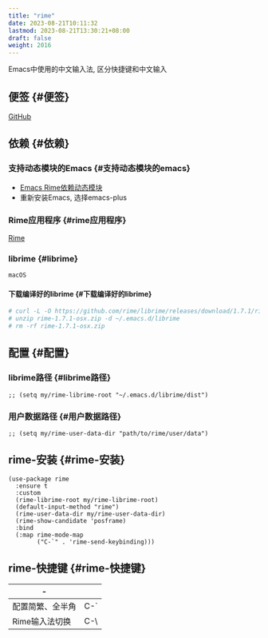 ```yaml
---
title: "rime"
date: 2023-08-21T10:11:32
lastmod: 2023-08-21T13:30:21+08:00
draft: false
weight: 2016
---
```


Emacs中使用的中文输入法, 区分快捷键和中文输入 <br/>


## 便签 {#便签}

[GitHub](https://github.com/DogLooksGood/emacs-rime) <br/>


## 依赖 {#依赖}


### 支持动态模块的Emacs {#支持动态模块的emacs}

-   [Emacs Rime依赖动态模块](https://github.com/DogLooksGood/emacs-rime/blob/master/INSTALLATION.org) <br/>
-   重新安装Emacs, 选择emacs-plus <br/>


### Rime应用程序 {#rime应用程序}

[Rime](https://rime.im/) <br/>


### librime {#librime}

`macOS` <br/>


#### 下载编译好的librime {#下载编译好的librime}

```bash
# curl -L -O https://github.com/rime/librime/releases/download/1.7.1/rime-1.7.1-osx.zip
# unzip rime-1.7.1-osx.zip -d ~/.emacs.d/librime
# rm -rf rime-1.7.1-osx.zip
```


## 配置 {#配置}


### librime路径 {#librime路径}

```elisp
;; (setq my/rime-librime-root "~/.emacs.d/librime/dist")
```


### 用户数据路径 {#用户数据路径}

```elisp
;; (setq my/rime-user-data-dir "path/to/rime/user/data")
```


## rime-安装 {#rime-安装}

```elisp
(use-package rime
  :ensure t
  :custom
  (rime-librime-root my/rime-librime-root)
  (default-input-method "rime")
  (rime-user-data-dir my/rime-user-data-dir)
  (rime-show-candidate 'posframe)
  :bind
  (:map rime-mode-map
        ("C-`" . 'rime-send-keybinding)))
```


## rime-快捷键 {#rime-快捷键}

| -         |      |
|-----------|------|
| 配置简繁、全半角 | C-\` |
| Rime输入法切换 | C-\\ |


